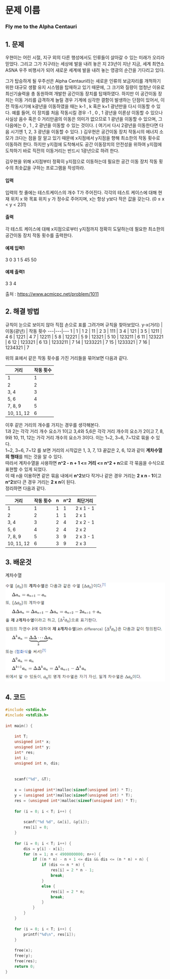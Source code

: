 # 문제 이름
### Fly me to the Alpha Centauri

## 1. 문제
우현이는 어린 시절, 지구 외의 다른 행성에서도 인류들이 살아갈 수 있는 미래가 오리라 믿었다. 그리고 그가 지구라는 세상에 발을 내려 놓은 지 23년이 지난 지금, 세계 최연소 ASNA 우주 비행사가 되어 새로운 세계에 발을 내려 놓는 영광의 순간을 기다리고 있다.

그가 탑승하게 될 우주선은 Alpha Centauri라는 새로운 인류의 보금자리를 개척하기 위한 대규모 생활 유지 시스템을 탑재하고 있기 때문에, 그 크기와 질량이 엄청난 이유로 최신기술력을 총 동원하여 개발한 공간이동 장치를 탑재하였다. 하지만 이 공간이동 장치는 이동 거리를 급격하게 늘릴 경우 기계에 심각한 결함이 발생하는 단점이 있어서, 이전 작동시기에 k광년을 이동하였을 때는 k-1 , k 혹은 k+1 광년만을 다시 이동할 수 있다. 예를 들어, 이 장치를 처음 작동시킬 경우 -1 , 0 , 1 광년을 이론상 이동할 수 있으나 사실상 음수 혹은 0 거리만큼의 이동은 의미가 없으므로 1 광년을 이동할 수 있으며, 그 다음에는 0 , 1 , 2 광년을 이동할 수 있는 것이다. ( 여기서 다시 2광년을 이동한다면 다음 시기엔 1, 2, 3 광년을 이동할 수 있다. )
김우현은 공간이동 장치 작동시의 에너지 소모가 크다는 점을 잘 알고 있기 때문에 x지점에서 y지점을 향해 최소한의 작동 횟수로 이동하려 한다. 하지만 y지점에 도착해서도 공간 이동장치의 안전성을 위하여 y지점에 도착하기 바로 직전의 이동거리는 반드시 1광년으로 하려 한다.

김우현을 위해 x지점부터 정확히 y지점으로 이동하는데 필요한 공간 이동 장치 작동 횟수의 최솟값을 구하는 프로그램을 작성하라.

#### 입력
입력의 첫 줄에는 테스트케이스의 개수 T가 주어진다. 각각의 테스트 케이스에 대해 현재 위치 x 와 목표 위치 y 가 정수로 주어지며, x는 항상 y보다 작은 값을 갖는다. (0 ≤ x < y < 231)
#### 출력
각 테스트 케이스에 대해 x지점으로부터 y지점까지 정확히 도달하는데 필요한 최소한의 공간이동 장치 작동 횟수를 출력한다.
#### 예제 입력1
3
0 3
1 5
45 50
#### 예제 출력1
3
3
4

출처 : https://www.acmicpc.net/problem/1011

## 2. 해결 방법

규칙이 눈으로 보이지 않아 직접 손으로 표를 그려가며 규칙을 찾아보았다.
y-x(거리) | 이동(광년) | 작동 횟수
---|---|---
1 | 1 | 1
2 | 11 | 2
3 | 111 | 3
4 | 121 | 3
5 | 1211 | 4
6 | 1221 | 4
7 | 12211 | 5
8 | 12221 | 5
9 | 12321 | 5
10 | 123211 | 6
11 | 123221 | 6
12 | 123321 | 6
13 | 1233211 | 7
14 | 1233221 | 7
15 | 1233321 | 7
16 | 1234321 | 7

위의 표에서 같은 작동 횟수를 가진 거리들을 묶어보면 다음과 같다.

거리 | 작동 횟수
-- | --
1 | 1
2 | 2
3, 4 | 3
5, 6 | 4
7, 8, 9 | 5
10, 11, 12 | 6

이후 같은 거리의 개수를 가지는 경우를 생각해본다.</br>
1과 2는 각각 거리 개수 요소가 1이고 3,4와 5,6은 각각 거리 개수의 요소가 2이고 7, 8, 9와 10, 11, 12는 가각 거리 개수의 요소가 3이다. 이는 1~2, 3~6, 7~12로 묶을 수 있다.</br>
1~2, 3~6, 7~12 를 보면 거리의 시작값은 1, 3, 7, 13 끝값은 2, 6, 12과 같이 **계차수열의 형태**를 띄는 것을 알 수 있다.</br>
따라서 계차수열을 사용하면 **n^2 - n + 1 <= 거리 <= n^2 + n**으로 각 묶음을 수식으로 표현할 수 있게 되었다.</br>
이 때 n을 이용하면 같은 묶음 내에서 **n^2**보다 작거나 같은 경우 거리는 **2 x n - 1**이고 **n^2**보다 큰 경우 거리는 **2 x n**이 된다.</br>
정리하면 다음과 같다.

거리 | 작동 횟수 | n | n^2 | 최단거리
--|--|--|--|--
1 | 1 | 1 | 1 | 2 x 1 - 1
2 | 2 | 1 | 1 | 2 x 1
3, 4 | 3 | 2 | 4 | 2 x 2 - 1
5, 6 | 4 | 2 | 4 | 2 x 2
7, 8, 9 | 5 | 3 | 9 | 2 x 3 - 1
10, 11, 12 | 6 | 3 | 9 | 2 x 3

## 3. 배운것
계차수열

![계차수열](./img/계차수열.PNG)

## 4. 코드

```C++
#include <stdio.h>
#include <stdlib.h>

int main() {

	int T;
	unsigned int* x;
	unsigned int* y;
	int* res;
	int i;
	unsigned int n, dis;


	scanf("%d", &T);

	x = (unsigned int*)malloc(sizeof(unsigned int) * T);
	y = (unsigned int*)malloc(sizeof(unsigned int) * T);
	res = (unsigned int*)malloc(sizeof(unsigned int) * T);

	for (i = 0; i < T; i++) {

		scanf("%d %d", &x[i], &y[i]);
		res[i] = 0;
	}

	for (i = 0; i < T; i++) {
		dis = y[i] - x[i];
		for (n = 1; n < 4900000000; n++) {
			if ((n * n) - n + 1 <= dis && dis <= (n * n) + n) {
				if (dis <= n * n) {
					res[i] = 2 * n - 1;
					break;
				}
				else {
					res[i] = 2 * n;
					break;
				}
			}
		}
	}

	for (i = 0; i < T; i++) {
		printf("%d\n", res[i]);
	}

	free(x);
	free(y);
	free(res);
	return 0;
}
```